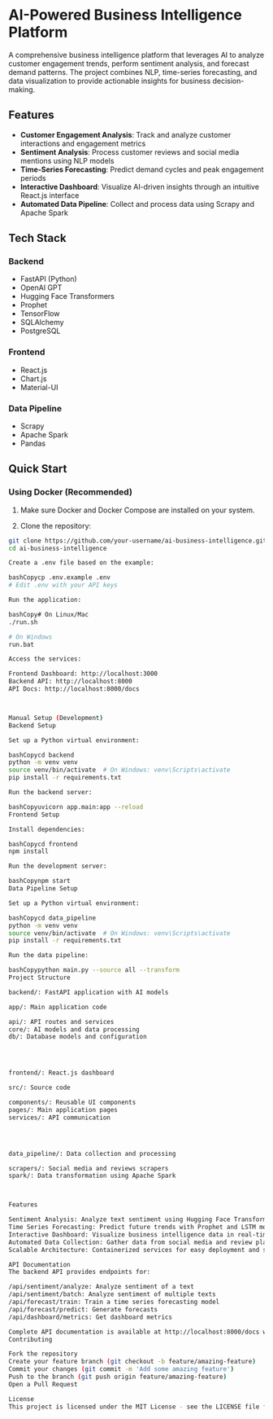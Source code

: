 # AI-Powered Business Intelligence Platform

A comprehensive business intelligence platform that leverages AI to analyze customer engagement trends, perform sentiment analysis, and forecast demand patterns. The project combines NLP, time-series forecasting, and data visualization to provide actionable insights for business decision-making.

## Features

- **Customer Engagement Analysis**: Track and analyze customer interactions and engagement metrics
- **Sentiment Analysis**: Process customer reviews and social media mentions using NLP models
- **Time-Series Forecasting**: Predict demand cycles and peak engagement periods
- **Interactive Dashboard**: Visualize AI-driven insights through an intuitive React.js interface
- **Automated Data Pipeline**: Collect and process data using Scrapy and Apache Spark

## Tech Stack

### Backend

- FastAPI (Python)
- OpenAI GPT
- Hugging Face Transformers
- Prophet
- TensorFlow
- SQLAlchemy
- PostgreSQL

### Frontend

- React.js
- Chart.js
- Material-UI

### Data Pipeline

- Scrapy
- Apache Spark
- Pandas

## Quick Start

### Using Docker (Recommended)

1. Make sure Docker and Docker Compose are installed on your system.

2. Clone the repository:

```bash
git clone https://github.com/your-username/ai-business-intelligence.git
cd ai-business-intelligence

Create a .env file based on the example:

bashCopycp .env.example .env
# Edit .env with your API keys

Run the application:

bashCopy# On Linux/Mac
./run.sh

# On Windows
run.bat

Access the services:

Frontend Dashboard: http://localhost:3000
Backend API: http://localhost:8000
API Docs: http://localhost:8000/docs



Manual Setup (Development)
Backend Setup

Set up a Python virtual environment:

bashCopycd backend
python -m venv venv
source venv/bin/activate  # On Windows: venv\Scripts\activate
pip install -r requirements.txt

Run the backend server:

bashCopyuvicorn app.main:app --reload
Frontend Setup

Install dependencies:

bashCopycd frontend
npm install

Run the development server:

bashCopynpm start
Data Pipeline Setup

Set up a Python virtual environment:

bashCopycd data_pipeline
python -m venv venv
source venv/bin/activate  # On Windows: venv\Scripts\activate
pip install -r requirements.txt

Run the data pipeline:

bashCopypython main.py --source all --transform
Project Structure

backend/: FastAPI application with AI models

app/: Main application code

api/: API routes and services
core/: AI models and data processing
db/: Database models and configuration




frontend/: React.js dashboard

src/: Source code

components/: Reusable UI components
pages/: Main application pages
services/: API communication




data_pipeline/: Data collection and processing

scrapers/: Social media and reviews scrapers
spark/: Data transformation using Apache Spark



Features

Sentiment Analysis: Analyze text sentiment using Hugging Face Transformers and OpenAI models
Time Series Forecasting: Predict future trends with Prophet and LSTM models
Interactive Dashboard: Visualize business intelligence data in real-time
Automated Data Collection: Gather data from social media and review platforms
Scalable Architecture: Containerized services for easy deployment and scaling

API Documentation
The backend API provides endpoints for:

/api/sentiment/analyze: Analyze sentiment of a text
/api/sentiment/batch: Analyze sentiment of multiple texts
/api/forecast/train: Train a time series forecasting model
/api/forecast/predict: Generate forecasts
/api/dashboard/metrics: Get dashboard metrics

Complete API documentation is available at http://localhost:8000/docs when the application is running.
Contributing

Fork the repository
Create your feature branch (git checkout -b feature/amazing-feature)
Commit your changes (git commit -m 'Add some amazing feature')
Push to the branch (git push origin feature/amazing-feature)
Open a Pull Request

License
This project is licensed under the MIT License - see the LICENSE file for details.
```
